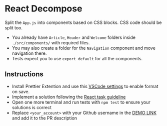 # React Decompose

Split the `App.js` into components based on CSS blocks. CSS code should be split too.
- You already have `Article`, `Header` and `Welcome` folders inside `./src/components/` with required files.
- You may also create a folder for the `Navigation` component and move navigation there.
- Tests expect you to use `export default` for all the components.

## Instructions
- Install Prettier Extention and use this [VSCode settings](https://mate-academy.github.io/fe-program/tools/vscode/settings.json) to enable format on save.
- Implement a solution following the [React task guideline](https://github.com/mate-academy/react_task-guideline#react-tasks-guideline)
- Open one more terminal and run tests with `npm test` to ensure your solutions is correct
- Replace `<your_account>` with your Github username in the [DEMO LINK](https://true-binar-White-Rabbit.github.io/react_decompose/) and add it to the PR description
